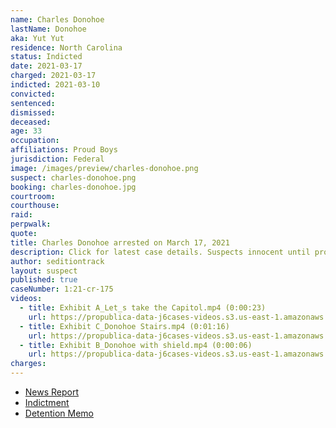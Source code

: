 ```yaml
---
name: Charles Donohoe
lastName: Donohoe
aka: Yut Yut
residence: North Carolina
status: Indicted
date: 2021-03-17
charged: 2021-03-17
indicted: 2021-03-10
convicted:
sentenced:
dismissed:
deceased:
age: 33
occupation:
affiliations: Proud Boys
jurisdiction: Federal
image: /images/preview/charles-donohoe.png
suspect: charles-donohoe.png
booking: charles-donohoe.jpg
courtroom:
courthouse:
raid:
perpwalk:
quote:
title: Charles Donohoe arrested on March 17, 2021
description: Click for latest case details. Suspects innocent until proven guilty.
author: seditiontrack
layout: suspect
published: true
caseNumber: 1:21-cr-175
videos:
  - title: Exhibit A_Let_s take the Capitol.mp4 (0:00:23)
    url: https://propublica-data-j6cases-videos.s3.us-east-1.amazonaws.com/951e14e0ce2c013960702cde48001122.mp4
  - title: Exhibit C_Donohoe Stairs.mp4 (0:01:16)
    url: https://propublica-data-j6cases-videos.s3.us-east-1.amazonaws.com/97be2ad0ce2c013960702cde48001122.mp4
  - title: Exhibit B_Donohoe with shield.mp4 (0:00:06)
    url: https://propublica-data-j6cases-videos.s3.us-east-1.amazonaws.com/9496ade0ce2c013960702cde48001122.mp4
charges:
---
```


- [News Report](https://greensboro.com/news/local/crime-and-courts/winston-salem-proud-boys-leader-charged-in-jan-6-capitol-riot-charles-donohoe-was-arrested/article_ab06b989-7bcf-5ce7-a060-d530e7949112.html)
- [Indictment](https://www.justice.gov/usao-dc/case-multi-defendant/file/1377586/download)
- [Detention Memo](https://extremism.gwu.edu/sites/g/files/zaxdzs2191/f/Charles%20Donohoe%20Government%20Memorandum%20in%20Support%20of%20Pre-trial%20Detention.pdf)
